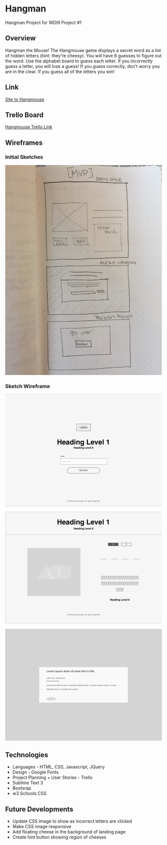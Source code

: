 # Hangman
Hangman Project for WDI9 Project #1

## Overview
Hangman the Mouse! The Hangmouse game displays a secret word as a list of hidden letters (hint: they're cheesy). You will have 6 guesses to figure out the word. Use the alphabet board to guess each letter. If you incorrectly guess a letter, you will lose a guess! If you guess correctly, don't worry you are in the clear. If you guess all of the letters you win!

## Link
[Site to Hangmouse](http://hangmouse.bitballoon.com/)

## Trello Board
[Hangmouse Trello Link](https://trello.com/b/iEa7CHlb/hangman-project-1)

## Wireframes
### Initial Sketches
![Paper Sketch](https://github.com/aylinmarie/Hangman-Project-1/blob/master/images/Sketch%20copy.JPG "paper sketch")

### Sketch Wireframe
![Landing Page](https://github.com/aylinmarie/Hangman-Project-1/blob/master/images/Landing%20Page.png "Landing page")

![Game Page](https://github.com/aylinmarie/Hangman-Project-1/blob/master/images/Game%20Page.png "Game page")

![Alert Page](https://github.com/aylinmarie/Hangman-Project-1/blob/master/images/Alert%20Page.png "Alert page")

## Technologies 
* Languages - HTML, CSS, Javascript, JQuery
* Design - Google Fonts
* Project Planning + User Stories - Trello
* Sublime Text 3
* Bootsrap
* w3 Schools CSS

## Future Developments

* Update CSS image to show as incorrect letters are clicked
* Make CSS image responsive
* Add floating cheese in the background of landing page
* Create hint button showing region of cheeses
